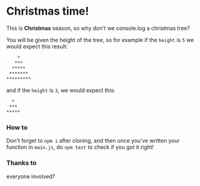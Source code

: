 # Christmas time!
This is **Christmas** season, so why don't we console.log a christmas tree?

You will be given the height of the tree, so for example if the `height` 
is `5` we would expect this result:

```
    *
   ***
  *****
 *******
*********
```

and if the `height` is `3`, we would expect this:

```
  *
 ***
*****
```

### How to
Don't forget to `npm i` after cloning, and then once you've written your function
in `main.js`, do `npm test` to check if you got it right!

### Thanks to
everyone involved?